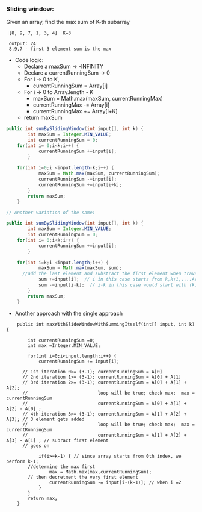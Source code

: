 ### Sliding window:

Given an array, find the max sum of K-th subarray

```
 [8, 9, 7, 1, 3, 4]  K=3
 
 output: 24 
 8,9,7 - first 3 element sum is the max
```

- Code logic:
  - Declare a maxSum -> -INFINITY
  - Declare a currentRunningSum -> 0
  - For i -> 0 to K,
     - currentRunningSum = Array[i]
  - For i -> 0 to Array.length - K 
     - maxSum = Math.max(maxSum, currentRunningMax)
     - currentRunningMax -= Array[i]
     - currentRunningMax += Array[i+K]
  - return maxSum 

```java
public int sumBySlidingWindow(int input[], int k) {
		int maxSum = Integer.MIN_VALUE;
		int currentRunningSum = 0;
    for(int i= 0;i<k;i++) {
			currentRunningSum +=input[i];
		}
		
    for(int i=0;i <input.length-k;i++) {
			maxSum = Math.max(maxSum, currentRunningSum);
			currentRunningSum -=input[i];
			currentRunningSum +=input[i+k];
		}
		return maxSum;
	}

// Another variation of the same:

public int sumBySlidingWindow(int input[], int k) {
		int maxSum = Integer.MIN_VALUE;
		int currentRunningSum = 0;
    for(int i= 0;i<k;i++) {
			currentRunningSum +=input[i];
		}
		
    for(int i=k;i <input.length;i++) {
			maxSum = Math.max(maxSum, sum);
      //add the last element and substract the first element when traversing
			sum +=input[i];  // i in this case starts from k,k+1,....Array.length
			sum -=input[i-k];  // i-k in this case would start with (k)-k =0; (k+1)-k= 1 ; (k+2)-k=2... till i = Array.length-1, in that case (Array.length-1)-K
		}
		return maxSum;
	}
```

- Another approach with the single approach

```
	public int maxWithSlideWindowWithSummingItself(int[] input, int k) {
		
		int currentRunningSum =0;
		int max =Integer.MIN_VALUE;
    
		for(int i=0;i<input.length;i++) {
			currentRunningSum += input[i];
      
      // 1st iteration 0>= (3-1); currentRunningSum = A[0]
      // 2nd iteration 1>= (3-1); currentRunningSum = A[0] + A[1]
      // 3rd iteration 2>= (3-1); currentRunningSum = A[0] + A[1] + A[2]; 
      //                          loop will be true; check max;  max = currentRunningSum
      //                          currentRunningSum = A[0] + A[1] + A[2] - A[0] ; 
      // 4th iteration 3>= (3-1); currentRunningSum = A[1] + A[2] + A[3]; // 3 element gets added
      //                          loop will be true; check max;  max = currentRunningSum
      //                          currentRunningSum = A[1] + A[2] + A[3] - A[1] ; // subract first element
      // goes on
      
			if(i>=k-1) { // since array starts from 0th index, we perform k-1; 
        //determine the max first
				max = Math.max(max,currentRunningSum);
        // then decretment the very first element
				currentRunningSum -= input[i-(k-1)]; // when i =2
			}
		}
		return max;
	}
```
